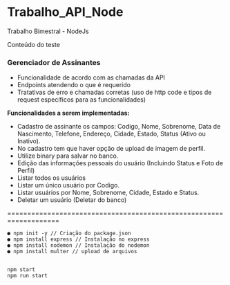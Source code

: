 # Trabalho_API_Node
Trabalho Bimestral - NodeJs

Conteúdo do teste

### Gerenciador de Assinantes

 * Funcionalidade de acordo com as chamadas da API
 * Endpoints atendendo o que é requerido
 * Tratativas de erro e chamadas corretas (uso de http code e tipos de request específicos para as funcionalidades)


**Funcionalidades a serem implementadas:**

* Cadastro de assinante os campos: Codigo, Nome, Sobrenome, Data de Nascimento, Telefone, Endereço, Cidade, Estado, Status (Ativo ou Inativo).
* No cadastro tem que haver opção de upload de imagem de perfil.
* Utilize binary para salvar no banco.  
* Edição das informações pessoais do usuário (Incluindo Status e Foto de Perfil)
* Listar todos os usuários
* Listar um único usuário por Codigo. 
* Listar usuários por Nome, Sobrenome, Cidade, Estado e Status.
* Deletar um usuário (Deletar do banco)

===================================================================


```
● npm init -y // Criação do package.json
● npm install express // Instalação no express
● npm install nodemon // Instalação do nodemon
● npm install multer // upload de arquivos


npm start
npm run start

```
